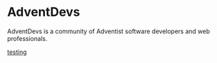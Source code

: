 # AdventDevs

AdventDevs is a community of Adventist software developers and web professionals.

<a href="#">testing</a>
